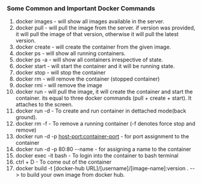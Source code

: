 ### Some Common and Important Docker Commands

1. docker images            - will show all images available in the server.
2. docker pull <image-name> - will pull the image from the server. if version was provided, it will pull the image of that version, otherwise it will pull the latest version.
3. docker create <image-id> - will create the container from the given image.
4. docker ps                - will show all running containers.
5. docker ps -a             - will show all containers irrespective of state.
6. docker start <container-id>  - will start the container and it will be running state.
7. docker stop <container-id>   - will stop the container
8. docker rm <container-id>     - will remove the container (stopped container)
9. docker rmi <image-id>        - will remove the image
10. docker run <image-name>     - will pull the image, it will create the container and start the container. its equal to three docker commands (pull + create + start). It attaches to the screen.
11. docker run -d <image-name>  - To create and run container in dettached mode(back ground).
12. docker rm -f <container-id> - To remove a running container (-f denotes force stop and remove)
13. docker run -d -p <host-port:container-port> <image-name> - for port assignment to the container
14. docker run -d -p 80:80 --name <container-id> <image-name> - for assigning a name to the container
15. docker exec -it <container-id> bash - To login into the container to bash terminal
16. ctrl + D    - To come out of the container
17. docker build -t [docker-hub URL]/[username]/[image-name]:version .  --> to build your own image from docker hub.

